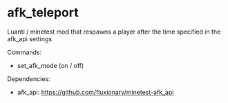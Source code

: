 # afk_teleport
Luanti / minetest mod that respawns a player after the time specified in the afk_api settings

Commands:
- set_afk_mode (on / off)

Dependencies:
- afk_api: https://github.com/fluxionary/minetest-afk_api

